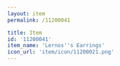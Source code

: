 ```yaml
---
layout: item
permalink: /11200041

title: Item
id: '11200041'
item_name: 'Lernos''s Earrings'
icon_url: 'item/icon/11200021.png'
---
```

